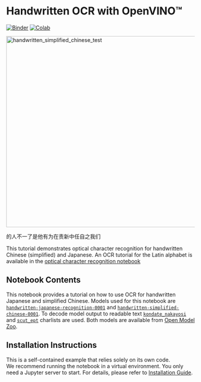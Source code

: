 # Handwritten OCR with OpenVINO™

[![Binder](https://mybinder.org/badge_logo.svg)](https://mybinder.org/v2/gh/eaidova/openvino_notebooks_binder.git/main?urlpath=git-pull%3Frepo%3Dhttps%253A%252F%252Fgithub.com%252Fopenvinotoolkit%252Fopenvino_notebooks%26urlpath%3Dtree%252Fopenvino_notebooks%252Fnotebooks%2Fhandwritten-ocr%2Fhandwritten-ocr.ipynb)
[![Colab](https://colab.research.google.com/assets/colab-badge.svg)](https://colab.research.google.com/github/openvinotoolkit/openvino_notebooks/blob/latest/notebooks/handwritten-ocr/handwritten-ocr.ipynb)

<img width="510" alt="handwritten_simplified_chinese_test" src="https://user-images.githubusercontent.com/36741649/132660640-da2211ec-c389-450e-8980-32a75ed14abb.png">

的人不一了是他有为在责新中任自之我们

This tutorial demonstrates optical character recognition for handwritten Chinese (simplified) and Japanese. An OCR tutorial for the Latin alphabet is available in the [optical character recognition notebook](../optical-character-recognition)

## Notebook Contents

This notebook provides a tutorial on how to use OCR for handwritten Japanese and simplified Chinese. Models used for this notebook are [`handwritten-japanese-recognition-0001`](https://docs.openvino.ai/2024/omz_models_model_handwritten_japanese_recognition_0001.html) and [`handwritten-simplified-chinese-0001`](https://docs.openvino.ai/2024/omz_models_model_handwritten_simplified_chinese_recognition_0001.html). To decode model output to readable text [`kondate_nakayosi`](https://github.com/openvinotoolkit/open_model_zoo/blob/master/data/dataset_classes/kondate_nakayosi.txt) and [`scut_ept`](https://github.com/openvinotoolkit/open_model_zoo/blob/master/data/dataset_classes/scut_ept.txt) charlists are used. Both models are available from [Open Model Zoo](https://github.com/openvinotoolkit/open_model_zoo/).

## Installation Instructions

This is a self-contained example that relies solely on its own code.</br>
We recommend running the notebook in a virtual environment. You only need a Jupyter server to start.
For details, please refer to [Installation Guide](../../README.md).
